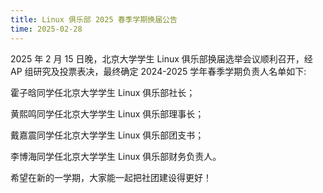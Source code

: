 ```yaml
---
title: Linux 俱乐部 2025 春季学期换届公告
time: 2025-02-28
---
```


2025 年 2 月 15 日晚，北京大学学生 Linux 俱乐部换届选举会议顺利召开，经 AP 组研究及投票表决，最终确定 2024-2025 学年春季学期负责人名单如下:

霍子晗同学任北京大学学生 Linux 俱乐部社长；

黄熙鸣同学任北京大学学生 Linux 俱乐部理事长；

戴嘉震同学任北京大学学生 Linux 俱乐部团支书；

李博海同学任北京大学学生 Linux 俱乐部财务负责人。

希望在新的一学期，大家能一起把社团建设得更好！
